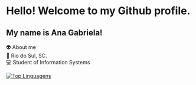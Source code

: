 # Hello! Welcome to my Github profile.

## My name is Ana Gabriela! <br>

👽 About me <br>
📍  Rio do Sul, SC. <br>
💻 Student of Information Systems <br>

[![Top Linguagens](https://github-readme-stats.vercel.app/api/top-langs/?username=aagablm&layout=compact)](https://github.com/anuraghazra/github-readme-stats)
